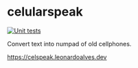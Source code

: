 # celularspeak

[![Unit tests](https://github.com/leunardo/celularspeak/actions/workflows/node.js.yml/badge.svg)](https://github.com/leunardo/celularspeak/actions/workflows/node.js.yml)

Convert text into numpad of old cellphones.

https://celspeak.leonardoalves.dev